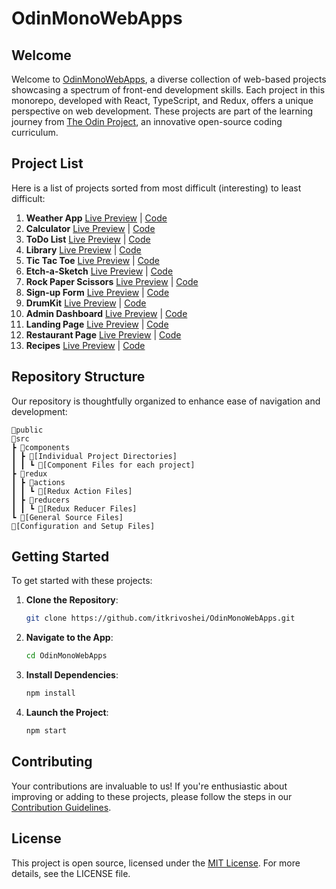 # OdinMonoWebApps

## Welcome

Welcome to [OdinMonoWebApps](https://itkrivoshei.github.io/OdinMonoWebApps), a diverse collection of web-based projects showcasing a spectrum of front-end development skills. Each project in this monorepo, developed with React, TypeScript, and Redux, offers a unique perspective on web development. These projects are part of the learning journey from [The Odin Project](https://www.theodinproject.com), an innovative open-source coding curriculum.

## Project List

Here is a list of projects sorted from most difficult (interesting) to least difficult:

1. **Weather App** [Live Preview](https://itkrivoshei.github.io/OdinMonoWebApps/#/WeatherApp) | [Code](https://github.com/itkrivoshei/OdinMonoWebApps/tree/main/src/components/WeatherApp)
2. **Calculator** [Live Preview](https://itkrivoshei.github.io/OdinMonoWebApps/#/Calculator) | [Code](https://github.com/itkrivoshei/OdinMonoWebApps/tree/main/src/components/Calculator)
3. **ToDo List** [Live Preview](https://itkrivoshei.github.io/OdinMonoWebApps/#/ToDoApp) | [Code](https://github.com/itkrivoshei/OdinMonoWebApps/tree/main/src/components/ToDoApp)
4. **Library** [Live Preview](https://itkrivoshei.github.io/OdinMonoWebApps/#/BookLibrary) | [Code](https://github.com/itkrivoshei/OdinMonoWebApps/tree/main/src/components/BookLibrary)
5. **Tic Tac Toe** [Live Preview](https://itkrivoshei.github.io/OdinMonoWebApps/#/TicTacToe) | [Code](https://github.com/itkrivoshei/OdinMonoWebApps/tree/main/src/components/TicTacToe)
6. **Etch-a-Sketch** [Live Preview](https://itkrivoshei.github.io/OdinMonoWebApps/#/EtchASketch) | [Code](https://github.com/itkrivoshei/OdinMonoWebApps/tree/main/src/components/EtchASketch)
7. **Rock Paper Scissors** [Live Preview](https://itkrivoshei.github.io/OdinMonoWebApps/#/RockPaperScissors) | [Code](https://github.com/itkrivoshei/OdinMonoWebApps/tree/main/src/components/RockPaperScissors)
8. **Sign-up Form** [Live Preview](https://itkrivoshei.github.io/OdinMonoWebApps/#/SignUpForm) | [Code](https://github.com/itkrivoshei/OdinMonoWebApps/tree/main/src/components/SignUpForm)
9. **DrumKit** [Live Preview](https://itkrivoshei.github.io/OdinMonoWebApps/#/DrumKit) | [Code](https://github.com/itkrivoshei/OdinMonoWebApps/tree/main/src/components/DrumKit)
10. **Admin Dashboard** [Live Preview](https://itkrivoshei.github.io/OdinMonoWebApps/#/DashLanding) | [Code](https://github.com/itkrivoshei/OdinMonoWebApps/tree/main/src/components/DashLanding)
11. **Landing Page** [Live Preview](https://itkrivoshei.github.io/OdinMonoWebApps/#/Landing) | [Code](https://github.com/itkrivoshei/OdinMonoWebApps/tree/main/src/components/Landing)
12. **Restaurant Page** [Live Preview](https://itkrivoshei.github.io/OdinMonoWebApps/#/Restaurant) | [Code](https://github.com/itkrivoshei/OdinMonoWebApps/tree/main/src/components/RestaurantPages)
13. **Recipes** [Live Preview](https://itkrivoshei.github.io/OdinMonoWebApps/#/OdinRecipes) | [Code](https://github.com/itkrivoshei/OdinMonoWebApps/tree/main/src/components/OdinRecipes)

## Repository Structure

Our repository is thoughtfully organized to enhance ease of navigation and development:

```
📂public
📂src
┣ 📂components
┃ ┣ 📂[Individual Project Directories]
┃ ┃ ┗ 📜[Component Files for each project]
┣ 📂redux
┃ ┣ 📂actions
┃ ┃ ┗ 📜[Redux Action Files]
┃ ┣ 📂reducers
┃ ┃ ┗ 📜[Redux Reducer Files]
┗ 📜[General Source Files]
📜[Configuration and Setup Files]
```

## Getting Started

To get started with these projects:

1. **Clone the Repository**:
   ```bash
   git clone https://github.com/itkrivoshei/OdinMonoWebApps.git
   ```
2. **Navigate to the App**:
   ```bash
   cd OdinMonoWebApps
   ```
3. **Install Dependencies**:
   ```bash
   npm install
   ```
4. **Launch the Project**:
   ```bash
   npm start
   ```

## Contributing

Your contributions are invaluable to us! If you're enthusiastic about improving or adding to these projects, please follow the steps in our [Contribution Guidelines](CONTRIBUTING.md).

## License

This project is open source, licensed under the [MIT License](LICENSE). For more details, see the LICENSE file.
